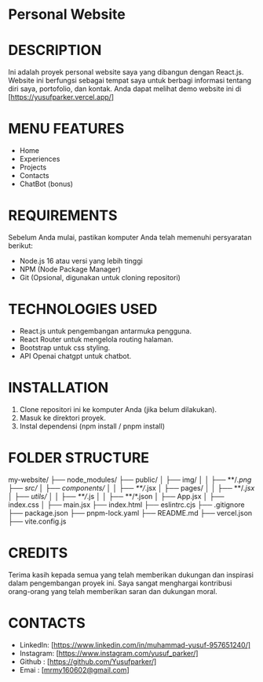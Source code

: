 # Personal Website

# DESCRIPTION
Ini adalah proyek personal website saya yang dibangun dengan React.js. Website ini berfungsi sebagai tempat saya untuk berbagi informasi tentang diri saya, portofolio, dan kontak.
Anda dapat melihat demo website ini di [https://yusufparker.vercel.app/]


# MENU FEATURES
- Home
- Experiences
- Projects
- Contacts
- ChatBot (bonus)


# REQUIREMENTS
Sebelum Anda mulai, pastikan komputer Anda telah memenuhi persyaratan berikut:

- Node.js 16 atau versi yang lebih tinggi
- NPM (Node Package Manager)
- Git (Opsional, digunakan untuk cloning repositori)


# TECHNOLOGIES USED
- React.js untuk pengembangan antarmuka pengguna.
- React Router untuk mengelola routing halaman.
- Bootstrap untuk css styling.
- API Openai chatgpt untuk chatbot.


# INSTALLATION
1. Clone repositori ini ke komputer Anda (jika belum dilakukan).
2. Masuk ke direktori proyek.
3. Instal dependensi (npm install / pnpm install)

# FOLDER STRUCTURE
my-website/
  ├── node_modules/
  ├── public/
  │   ├── img/
  │   │   ├── **/*.png
  ├── src/
  │   ├── components/ 
  │   │   ├── **/*.jsx
  │   ├── pages/ 
  │   │   ├── **/*.jsx
  │   ├── utils/ 
  │   │   ├── **/*.js
  │   │   ├── **/*.json
  │   ├── App.jsx
  │   ├── index.css
  │   ├── main.jsx
  ├── index.html
  ├── eslintrc.cjs
  ├── .gitignore
  ├── package.json
  ├── pnpm-lock.yaml
  ├── README.md
  ├── vercel.json
  ├── vite.config.js


# CREDITS
Terima kasih kepada semua yang telah memberikan dukungan dan inspirasi dalam pengembangan proyek ini. Saya sangat menghargai kontribusi orang-orang yang telah memberikan saran dan dukungan moral.

# CONTACTS
- LinkedIn: [https://www.linkedin.com/in/muhammad-yusuf-957651240/]
- Instagram: [https://www.instagram.com/yusuf_parker/]
- Github : [https://github.com/Yusufparker/]
- Emai : [mrmy160602@gmail.com]


